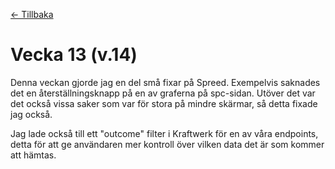 [← Tillbaka](../README.md)

# Vecka 13 (v.14)

Denna veckan gjorde jag en del små fixar på Spreed. Exempelvis saknades det en återställningsknapp på en av graferna på spc-sidan. Utöver det var det också vissa saker som var för stora på mindre skärmar, så detta fixade jag också.

Jag lade också till ett "outcome" filter i Kraftwerk för en av våra endpoints, detta för att ge användaren mer kontroll över vilken data det är som kommer att hämtas.

